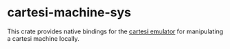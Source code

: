 # cartesi-machine-sys

This crate provides native bindings for the [cartesi emulator](https://github.com/cartesi/machine-emulator) for manipulating a cartesi machine locally.